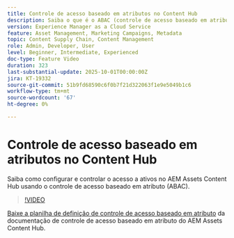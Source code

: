 ```yaml
---
title: Controle de acesso baseado em atributos no Content Hub
description: Saiba o que é o ABAC (controle de acesso baseado em atributos) e como configurá-lo para o AEM Assets Content Hub.
version: Experience Manager as a Cloud Service
feature: Asset Management, Marketing Campaigns, Metadata
topic: Content Supply Chain, Content Management
role: Admin, Developer, User
level: Beginner, Intermediate, Experienced
doc-type: Feature Video
duration: 323
last-substantial-update: 2025-10-01T00:00:00Z
jira: KT-19332
source-git-commit: 51b9fd68590c6f0b7f21d322063f1e9e5049b1c6
workflow-type: tm+mt
source-wordcount: '67'
ht-degree: 0%

---
```



# Controle de acesso baseado em atributos no Content Hub

Saiba como configurar e controlar o acesso a ativos no AEM Assets Content Hub usando o controle de acesso baseado em atributo (ABAC).

>[!VIDEO](https://video.tv.adobe.com/v/3475413/?learn=on&enablevpops)

[Baixe a planilha de definição de controle de acesso baseado em atributo](https://experienceleague.adobe.com/pt-br/docs/experience-manager-cloud-service/content/assets/content-hub/attribute-based-access-control) da documentação de controle de acesso baseado em atributo do AEM Assets Content Hub.
